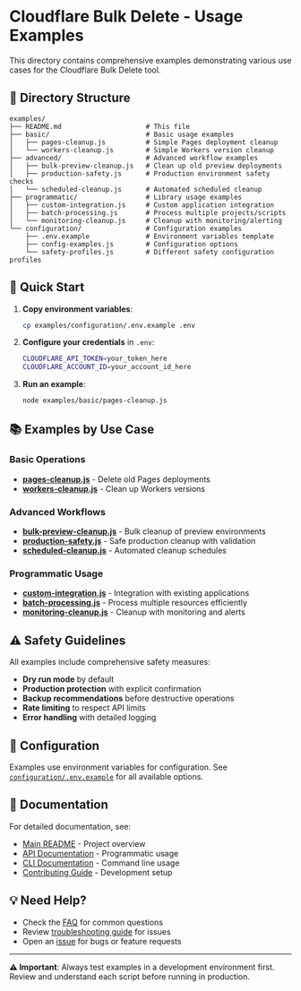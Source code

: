 # Cloudflare Bulk Delete - Usage Examples

This directory contains comprehensive examples demonstrating various use cases for the Cloudflare Bulk Delete tool.

## 📁 Directory Structure

```
examples/
├── README.md                     # This file
├── basic/                        # Basic usage examples
│   ├── pages-cleanup.js          # Simple Pages deployment cleanup
│   └── workers-cleanup.js        # Simple Workers version cleanup
├── advanced/                     # Advanced workflow examples
│   ├── bulk-preview-cleanup.js   # Clean up old preview deployments
│   ├── production-safety.js      # Production environment safety checks
│   └── scheduled-cleanup.js      # Automated scheduled cleanup
├── programmatic/                 # Library usage examples
│   ├── custom-integration.js     # Custom application integration
│   ├── batch-processing.js       # Process multiple projects/scripts
│   └── monitoring-cleanup.js     # Cleanup with monitoring/alerting
└── configuration/                # Configuration examples
    ├── .env.example              # Environment variables template
    ├── config-examples.js        # Configuration options
    └── safety-profiles.js        # Different safety configuration profiles
```

## 🚀 Quick Start

1. **Copy environment variables**:
   ```bash
   cp examples/configuration/.env.example .env
   ```

2. **Configure your credentials** in `.env`:
   ```bash
   CLOUDFLARE_API_TOKEN=your_token_here
   CLOUDFLARE_ACCOUNT_ID=your_account_id_here
   ```

3. **Run an example**:
   ```bash
   node examples/basic/pages-cleanup.js
   ```

## 📚 Examples by Use Case

### Basic Operations
- **[pages-cleanup.js](./basic/pages-cleanup.js)** - Delete old Pages deployments
- **[workers-cleanup.js](./basic/workers-cleanup.js)** - Clean up Workers versions

### Advanced Workflows
- **[bulk-preview-cleanup.js](./advanced/bulk-preview-cleanup.js)** - Bulk cleanup of preview environments
- **[production-safety.js](./advanced/production-safety.js)** - Safe production cleanup with validation
- **[scheduled-cleanup.js](./advanced/scheduled-cleanup.js)** - Automated cleanup schedules

### Programmatic Usage
- **[custom-integration.js](./programmatic/custom-integration.js)** - Integration with existing applications
- **[batch-processing.js](./programmatic/batch-processing.js)** - Process multiple resources efficiently
- **[monitoring-cleanup.js](./programmatic/monitoring-cleanup.js)** - Cleanup with monitoring and alerts

## ⚠️ Safety Guidelines

All examples include comprehensive safety measures:

- **Dry run mode** by default
- **Production protection** with explicit confirmation
- **Backup recommendations** before destructive operations
- **Rate limiting** to respect API limits
- **Error handling** with detailed logging

## 🔧 Configuration

Examples use environment variables for configuration. See [`configuration/.env.example`](./configuration/.env.example) for all available options.

## 📖 Documentation

For detailed documentation, see:
- [Main README](../README.md) - Project overview
- [API Documentation](../docs/API.md) - Programmatic usage
- [CLI Documentation](../docs/CLI.md) - Command line usage
- [Contributing Guide](../CONTRIBUTING.md) - Development setup

## 💡 Need Help?

- Check the [FAQ](../docs/FAQ.md) for common questions
- Review [troubleshooting guide](../docs/TROUBLESHOOTING.md) for issues
- Open an [issue](https://github.com/RamaAditya49/cloudflare-bulk-delete/issues) for bugs or feature requests

---

**⚠️ Important**: Always test examples in a development environment first. Review and understand each script before running in production.
